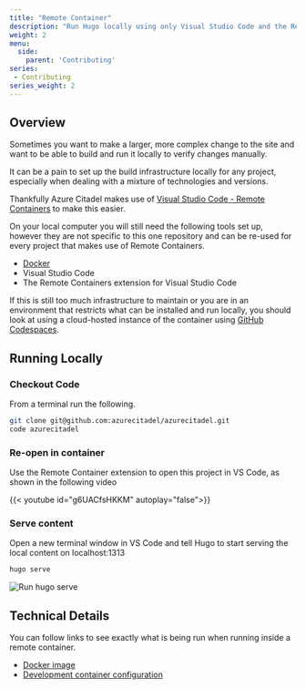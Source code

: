 ```yaml
---
title: "Remote Container"
description: "Run Hugo locally using only Visual Studio Code and the Remote Container extension."
weight: 2
menu:
  side:
    parent: 'Contributing'
series:
 - Contributing
series_weight: 2
---
```



## Overview

Sometimes you want to make a larger, more complex change to the site and want to be able to build and run it locally to verify changes manually.

It can be a pain to set up the build infrastructure locally for any project, especially when dealing with a mixture of technologies and versions.

Thankfully Azure Citadel makes use of [Visual Studio Code - Remote Containers](https://code.visualstudio.com/docs/remote/containers) to make this easier.

On your local computer you will still need the following tools set up, however they are not specific to this one repository and can be re-used for every project that makes use of Remote Containers.

* [Docker](https://docs.docker.com/get-started/)
* Visual Studio Code
* The Remote Containers extension for Visual Studio Code

If this is still too much infrastructure to maintain or you are in an environment that restricts what can be installed and run locally, you should look at using a cloud-hosted instance of the container using [GitHub Codespaces](/about/contributing/github-codespaces).

## Running Locally

### Checkout Code

From a terminal run the following.

```bash
git clone git@github.com:azurecitadel/azurecitadel.git
code azurecitadel
```

### Re-open in container

Use the Remote Container extension to open this project in VS Code, as shown in the following video

{{< youtube id="g6UACfsHKKM" autoplay="false">}}

### Serve content

Open a new terminal window in VS Code and tell Hugo to start serving the local content on localhost:1313

```bash
hugo serve
```

![Run hugo serve](/about/contributing/remote-container-1-hugo-serve.png)

## Technical Details

You can follow links to see exactly what is being run when running inside a remote container.
* [Docker image](https://github.com/azurecitadel/azurecitadel/blob/main/.devcontainer/Dockerfile)
* [Development container configuration](https://github.com/azurecitadel/azurecitadel/blob/main/.devcontainer/devcontainer.json)

